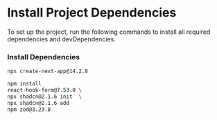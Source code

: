 # Install Project Dependencies

To set up the project, run the following commands to install all required dependencies and devDependencies.

### Install Dependencies

```bash
npx create-next-app@14.2.8
```

```bash
npm install
react-hook-form@7.53.0 \
npx shadcn@2.1.6 init  \
npx shadcn@2.1.6 add
npm zod@3.23.8

```

